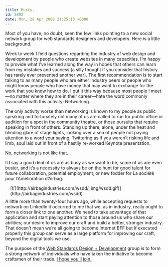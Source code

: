 ```yaml
---
title: Rusty.
id: 5892
date: Mon, 28 Apr 2008 21:25:13 +0000
---
```


Most of you have, no doubt, seen the few links pointing to a new social network group for web standards designers and developers. Here is a little background.  

Week to week I field questions regarding the industry of web design and development by people who create websites in many capacities. I’m happy to provide what I’ve learned along the way in hopes that others can learn from my mistakes and success (a silly thought if you consider that history has rarely ever prevented another war). The first recommendation is to start talking to as many people who are either industry peers or people who might know people who have money that may want to exchange for the work that you know how to do. I put it this way because most people I meet—no matter where they are in their career—hate the word commonly associated with this activity: Networking.  

The only activity worse than networking is known to my people as public speaking and fortunately not many of us are called to run for public office or audition for a spot in the community theatre, or those pursuits that require speaking in front of others. Standing up there, alone, under the heat and blinding glare of stage lights, looking over a sea of people not paying attention to a word your saying, Twittering as if you weren’t risking life and limb, soul laid out in front of a hastily re-worked Keynote presentation.  

No, networking is not like that.  

I’d say a good deal of us are as busy as we want to be, some of us are even busier, and it’s a necessity to always be on the hunt for good talent for future collaboration, potential employment, or new fodder for La société pour l’Amélioration d’Airbag.



<div style="float:right;padding:0 0 8px 16px;">[![](http://airbagindustries.com/wsdd/_img/wsdd.gif)](http://airbagindustries.com/wsdd)</div> A little more than twenty-four hours ago, while accepting requests to network on LinkedIn it occurred to me that we, as in industry, really ought to form a closer link to one another. We need to take advantage of that application and start paying attention to those around us who share our abilities; our desire to improve our craft and build a better, stronger industry. That doesn’t mean we’re all going to become Internet <span class="caps">BFF</span> but if executed properly this group can serve as a large platform for improving our craft, beyond the digital tools we use.  

The purpose of the [Web Standards Design + Development](http://airbagindustries.com/wsdd/) group is to form a strong network of individuals who have taken the initiative to become craftsmen of their trade. [I hope you’ll join.](http://www.linkedin.com/e/gis/91930/3D086F5D2272)





